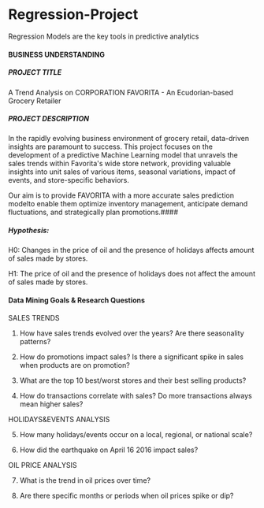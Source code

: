 # Regression-Project
Regression Models are the key tools in predictive analytics
#### BUSINESS UNDERSTANDING

##### PROJECT TITLE
A Trend Analysis on CORPORATION FAVORITA - An Ecudorian-based Grocery Retailer

##### PROJECT DESCRIPTION
In the rapidly evolving business environment of grocery retail, data-driven insights are paramount to success. This project focuses on the development of a predictive Machine Learning model that unravels the sales trends within Favorita's wide store network, providing valuable insights into  unit sales of various items, seasonal variations, impact of events, and store-specific behaviors.

Our aim is to provide FAVORITA with a more accurate sales prediction modelto enable them optimize inventory management, anticipate demand fluctuations, and strategically plan promotions.#### 

##### Hypothesis:

H0: Changes in the price of oil and the presence of holidays affects amount of sales made by stores.

H1: The price of oil and the presence of holidays does not affect the amount of sales made by stores.

#### Data Mining Goals & Research Questions

SALES TRENDS

1. How have sales trends evolved over the years? Are there seasonality patterns?

2. How do promotions impact sales? Is there a significant spike in sales when products are on promotion?

3. What are the top 10 best/worst stores and their best selling products?

4. How do transactions correlate with sales? Do more transactions always mean higher sales?

HOLIDAYS&EVENTS ANALYSIS

5. How many holidays/events occur on a local, regional, or national scale?

6. How did the earthquake on April 16 2016 impact sales?

OIL PRICE ANALYSIS

7. What is the trend in oil prices over time?

8. Are there specific months or periods when oil prices spike or dip?